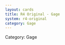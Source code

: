 ```yaml
---
layout: cards
title: R4 Original - Gage
system: r4-original
category: Gage
---
```

<div class="alert alert-secondary mb-4"><span class="i18n innerHTML-category">Category: </span><span class="i18n innerHTML-cat-Gage">Gage</span></div>
